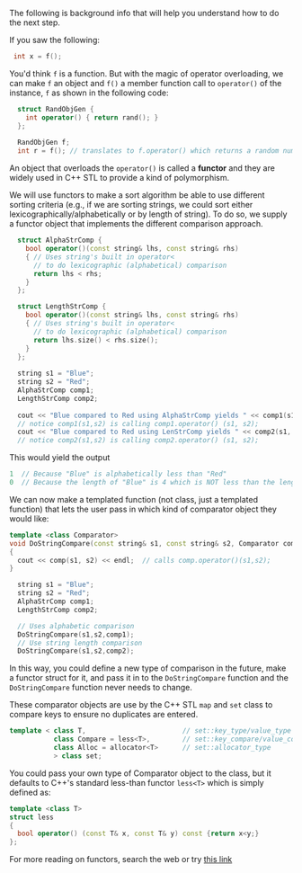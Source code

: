 The following is background info that will help you understand how to do the next step.  

If you saw the following:

```c++
 int x = f();
```

You'd think `f` is a function.  But with the magic of operator overloading, we can make `f` an object and `f()` a member function call
to `operator()` of the instance, `f` as shown in the following code:

```c++
  struct RandObjGen {
    int operator() { return rand(); }
  };
  
  RandObjGen f;
  int r = f(); // translates to f.operator() which returns a random number by calling rand()
```

An object that overloads the `operator()` is called a __functor__ and they are widely used in C++ STL to provide a kind of polymorphism.

We will use functors to make a sort algorithm be able to use different sorting criteria (e.g., if we are sorting strings, we could sort either lexicographically/alphabetically or by length of string). To do so, we supply a functor object that implements the different comparison approach.

```c++
  struct AlphaStrComp {
    bool operator()(const string& lhs, const string& rhs) 
	{ // Uses string's built in operator< 
	  // to do lexicographic (alphabetical) comparison
	  return lhs < rhs; 
	}
  };

  struct LengthStrComp {
    bool operator()(const string& lhs, const string& rhs) 
	{ // Uses string's built in operator< 
	  // to do lexicographic (alphabetical) comparison
	  return lhs.size() < rhs.size(); 
	}
  };
  
  string s1 = "Blue";
  string s2 = "Red";
  AlphaStrComp comp1;
  LengthStrComp comp2;
  
  cout << "Blue compared to Red using AlphaStrComp yields " << comp1(s1, s2) << endl;
  // notice comp1(s1,s2) is calling comp1.operator() (s1, s2);
  cout << "Blue compared to Red using LenStrComp yields " << comp2(s1, s2) << endl;
  // notice comp2(s1,s2) is calling comp2.operator() (s1, s2);
```

This would yield the output

```c++
1  // Because "Blue" is alphabetically less than "Red"
0  // Because the length of "Blue" is 4 which is NOT less than the length of "Red (i.e. 3)
```

We can now make a templated function (not class, just a templated function) that lets the user pass in which kind of comparator object they would like:

```c++
template <class Comparator>
void DoStringCompare(const string& s1, const string& s2, Comparator comp)
{
  cout << comp(s1, s2) << endl;  // calls comp.operator()(s1,s2);
}

  string s1 = "Blue";
  string s2 = "Red";
  AlphaStrComp comp1;
  LengthStrComp comp2;

  // Uses alphabetic comparison
  DoStringCompare(s1,s2,comp1);
  // Use string length comparison
  DoStringCompare(s1,s2,comp2);
```
	   
In this way, you could define a new type of comparison in the future, make a functor struct for it, and pass it in to the `DoStringCompare` function and the `DoStringCompare` function never needs to change.

These comparator objects are use by the C++ STL `map` and `set` class to compare keys to ensure no duplicates are entered.

```c++
template < class T,                        // set::key_type/value_type
           class Compare = less<T>,        // set::key_compare/value_compare
           class Alloc = allocator<T>      // set::allocator_type
           > class set;
```

You could pass your own type of Comparator object to the class, but it defaults to C++'s standard less-than functor `less<T>` which is  simply defined as:

```c++
template <class T> 
struct less 
{
  bool operator() (const T& x, const T& y) const {return x<y;}
};
```

For more reading on functors, search the web or try [this link](http://www.cprogramming.com/tutorial/functors-function-objects-in-c++.html)
